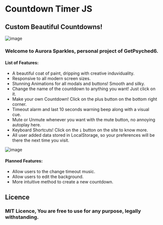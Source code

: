 # Countdown Timer JS

## Custom Beautiful Countdowns!


![image](https://user-images.githubusercontent.com/3417276/144429323-9979e812-5b00-46a1-bfae-e7d8959117ea.png)


### Welcome to Aurora Sparkles, personal project of GetPsyched6.

#### List of Features:

- A beautiful coat of paint, dripping with creative induviduality.
- Responsive to all modern screen sizes.
- Stunning Animations for all modals and buttons! Smooth and silky.
- Change the name of the countdown to anything you want! Just click on it.
- Make your own Countdown! Click on the plus button on the bottom right corner.
- Timeout alarm and last 10 seconds warning beep along with a visual cue.
- Mute or Unmute whenever you want with the mute button, no annoying autoplay here.
- Keyboard Shortcuts! Click on the `i` button on the site to know more.
- All user added data stored in LocalStorage, so your preferences will be there the next time you visit.


![image](https://user-images.githubusercontent.com/3417276/144431378-7cf3523f-4822-439f-b5bb-3e95fd7d72e9.png)


#### Planned Features:

- Allow users to the change timeout music.
- Allow users to edit the background.
- More intuitive method to create a new countdown.

## Licence
### MIT Licence, You are free to use for any purpose, legally withstanding.

